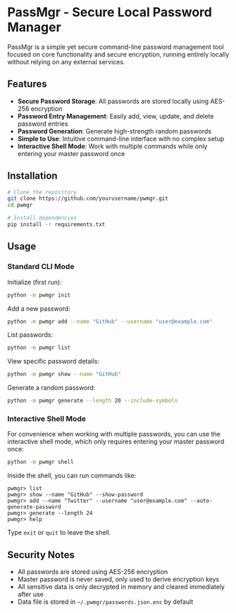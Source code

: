 # PassMgr - Secure Local Password Manager

PassMgr is a simple yet secure command-line password management tool focused on core functionality and secure encryption, running entirely locally without relying on any external services.

## Features

- **Secure Password Storage**: All passwords are stored locally using AES-256 encryption
- **Password Entry Management**: Easily add, view, update, and delete password entries
- **Password Generation**: Generate high-strength random passwords
- **Simple to Use**: Intuitive command-line interface with no complex setup
- **Interactive Shell Mode**: Work with multiple commands while only entering your master password once

## Installation

```bash
# Clone the repository
git clone https://github.com/yourusername/pwmgr.git
cd pwmgr

# Install dependencies
pip install -r requirements.txt
```

## Usage

### Standard CLI Mode

Initialize (first run):
```bash
python -m pwmgr init
```

Add a new password:
```bash
python -m pwmgr add --name "GitHub" --username "user@example.com"
```

List passwords:
```bash
python -m pwmgr list
```

View specific password details:
```bash
python -m pwmgr show --name "GitHub"
```

Generate a random password:
```bash
python -m pwmgr generate --length 20 --include-symbols
```

### Interactive Shell Mode

For convenience when working with multiple passwords, you can use the interactive shell mode, which only requires entering your master password once:

```bash
python -m pwmgr shell
```

Inside the shell, you can run commands like:

```
pwmgr> list
pwmgr> show --name "GitHub" --show-password
pwmgr> add --name "Twitter" --username "user@example.com" --auto-generate-password
pwmgr> generate --length 24
pwmgr> help
```

Type `exit` or `quit` to leave the shell.

## Security Notes

- All passwords are stored using AES-256 encryption
- Master password is never saved, only used to derive encryption keys
- All sensitive data is only decrypted in memory and cleared immediately after use
- Data file is stored in `~/.pwmgr/passwords.json.enc` by default
